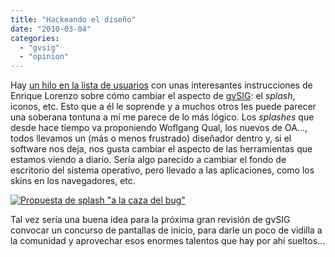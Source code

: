 ```yaml
---
title: "Hackeando el diseño"
date: "2010-03-04"
categories: 
  - "gvsig"
  - "opinion"
---
```


Hay [un hilo en la lista de usuarios](http://n2.nabble.com/customizar-personalizar-td4667035.html#a4667035) con unas interesantes instrucciones de Enrique Lorenzo sobre cómo cambiar el aspecto de [gvSIG](http://gvsig.org): el _splash_, iconos, etc. Esto que a él le soprende y a muchos otros les puede parecer una soberana tontuna a mí me parece de lo más lógico. Los _splashes_ que desde hace tiempo va proponiendo Woflgang Qual, los nuevos de OA..., todos llevamos un (más o menos frustrado) diseñador dentro y, si el software nos deja, nos gusta cambiar el aspecto de las herramientas que estamos viendo a diario. Sería algo parecido a cambiar el fondo de escritorio del sistema operativo, pero llevado a las aplicaciones, como los skins en los navegadores, etc.

[![Propuesta de splash "a la caza del bug"](images/Splash.png "Splash")](http://webmapping.info/mwgvsig/index.php?title=Splashscreens)

Tal vez sería una buena idea para la próxima gran revisión de gvSIG convocar un concurso de pantallas de inicio, para darle un poco de vidilla a la comunidad y aprovechar esos enormes talentos que hay por ahí sueltos...
